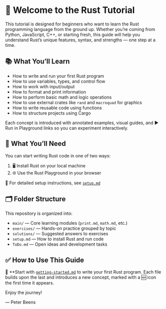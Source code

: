 # 👋 Welcome to the Rust Tutorial

This tutorial is designed for beginners who want to learn the Rust programming language from the ground up. Whether you’re coming from Python, JavaScript, C++, or starting fresh, this guide will help you understand Rust’s unique features, syntax, and strengths — one step at a time.

## 📚 What You’ll Learn

- How to write and run your first Rust program
- How to use variables, types, and control flow
- How to work with input/output
- How to format and print information
- How to perform basic math and logic operations
- How to use external crates like `rand` and `macroquad` for graphics
- How to write reusable code using functions
- How to structure projects using Cargo

Each concept is introduced with annotated examples, visual guides, and ▶️ Run in Playground links so you can experiment interactively.

## 🧰 What You’ll Need

You can start writing Rust code in one of two ways:

1. 🖥 Install Rust on your local machine 
2. 🌐 Use the Rust Playground in your browser

📘 For detailed setup instructions, see [`setup.md`](./setup.md)

## 🗂 Folder Structure

This repository is organized into:

- `main/` — Core learning modules (`print.md`, `math.md`, etc.)
- `exercises/` — Hands-on practice grouped by topic
- `solutions/` — Suggested answers to exercises
- `setup.md` — How to install Rust and run code
- `ToDo.md` — Open ideas and development tasks

## ✅ How to Use This Guide

🧭 **Start with [`getting-started.md`](./getting-started.md) to write your first Rust program. Each file builds upon the last and introduces a new concept, marked with a 🆕 icon the first time it appears.

Enjoy the journey!

— Peter Beens
